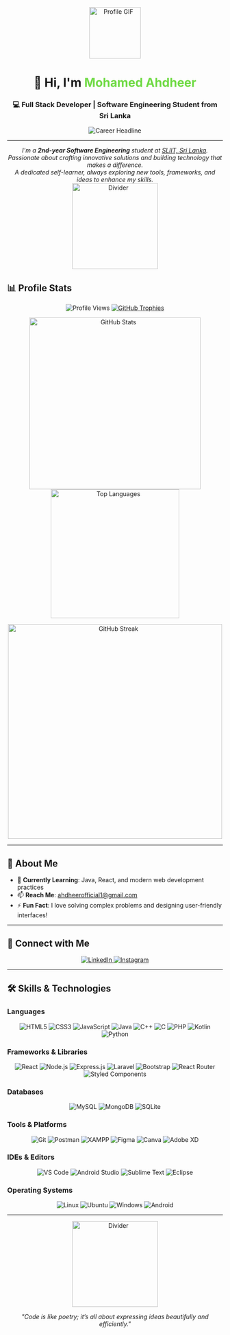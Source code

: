 <div align="center">
  <picture>
    <img src="https://github.com/7oSkaaa/7oSkaaa/blob/main/Images/about_me.gif?raw=true" width="120px" alt="Profile GIF">
  </picture>
  
  <h1>👋 Hi, I'm <span style="color:#6FDA44;">Mohamed Ahdheer</span></h1>
  <h3>💻 Full Stack Developer | Software Engineering Student from Sri Lanka</h3>

  <img src="https://readme-typing-svg.herokuapp.com?font=Fira+Code&color=%236FDA44&size=24&center=true&vCenter=true&width=600&height=50&lines=Software+Engineer+Student;Front-End+Developer;Back-End+Developer;Problem+Solver;UI/UX+Designer" alt="Career Headline" />
</div>

---

<div align="center">
  <em>
    I'm a <b>2nd-year Software Engineering</b> student at <a href="https://www.sliit.lk/">SLIIT, Sri Lanka</a>. <br>
    Passionate about crafting innovative solutions and building technology that makes a difference. <br>
    A dedicated self-learner, always exploring new tools, frameworks, and ideas to enhance my skills.
  </em>
</div>

<div align="center">
  <img src="https://user-images.githubusercontent.com/73097560/115834477-dbab4500-a447-11eb-908a-139a6edaec5c.gif" width="200" alt="Divider" />
</div>

## 📊 Profile Stats

<p align="center">
  <img src="https://komarev.com/ghpvc/?username=mohamedahdheer&label=Profile%20Views&color=0e75b6&style=flat" alt="Profile Views" />
  <a href="https://github.com/ryo-ma/github-profile-trophy">
    <img src="https://github-profile-trophy.vercel.app/?username=mohamedahdheer&theme=onedark&margin-w=15" alt="GitHub Trophies" />
  </a>
</p>

<p align="center">
  <img src="https://github-readme-stats.vercel.app/api?username=mohamedahdheer&show_icons=true&theme=radical&hide_border=true" alt="GitHub Stats" width="400" />
  <img src="https://github-readme-stats.vercel.app/api/top-langs?username=mohamedahdheer&show_icons=true&theme=radical&hide_border=true&layout=compact" alt="Top Languages" width="300" />
</p>

<p align="center">
  <img src="https://github-readme-streak-stats.herokuapp.com/?user=mohamedahdheer&theme=radical&hide_border=true" alt="GitHub Streak" width="500" />
</p>

---

## 🌟 About Me

- 🌱 **Currently Learning**: Java, React, and modern web development practices
- 📫 **Reach Me**: <a href="mailto:ahdheerofficial1@gmail.com">ahdheerofficial1@gmail.com</a>
- ⚡ **Fun Fact**: I love solving complex problems and designing user-friendly interfaces!

---

## 🔗 Connect with Me

<p align="center">
  <a href="https://linkedin.com/in/mohamed ahdheer" target="_blank">
    <img src="https://img.shields.io/badge/LinkedIn-0077B5?style=for-the-badge&logo=linkedin&logoColor=white" alt="LinkedIn" />
  </a>
  <a href="https://instagram.com/mhd..ahdheer_" target="_blank">
    <img src="https://img.shields.io/badge/Instagram-E4405F?style=for-the-badge&logo=instagram&logoColor=white" alt="Instagram" />
  </a>
</p>

---

## 🛠️ Skills & Technologies

### Languages
<p align="center">
  <img src="https://img.shields.io/badge/HTML5-E34F26?style=flat-square&logo=html5&logoColor=white" alt="HTML5" />
  <img src="https://img.shields.io/badge/CSS3-1572B6?style=flat-square&logo=css3&logoColor=white" alt="CSS3" />
  <img src="https://img.shields.io/badge/JavaScript-F7DF1E?style=flat-square&logo=javascript&logoColor=black" alt="JavaScript" />
  <img src="https://img.shields.io/badge/Java-ED8B00?style=flat-square&logo=java&logoColor=white" alt="Java" />
  <img src="https://img.shields.io/badge/C%2B%2B-00599C?style=flat-square&logo=c%2B%2B&logoColor=white" alt="C++" />
  <img src="https://img.shields.io/badge/C-00599C?style=flat-square&logo=c&logoColor=white" alt="C" />
  <img src="https://img.shields.io/badge/PHP-777BB4?style=flat-square&logo=php&logoColor=white" alt="PHP" />
  <img src="https://img.shields.io/badge/Kotlin-0095D5?style=flat-square&logo=kotlin&logoColor=white" alt="Kotlin" />
  <img src="https://img.shields.io/badge/Python-3776AB?style=flat-square&logo=python&logoColor=white" alt="Python" />
</p>

### Frameworks & Libraries
<p align="center">
  <img src="https://img.shields.io/badge/React-20232A?style=flat-square&logo=react&logoColor=61DAFB" alt="React" />
  <img src="https://img.shields.io/badge/Node.js-339933?style=flat-square&logo=nodedotjs&logoColor=white" alt="Node.js" />
  <img src="https://img.shields.io/badge/Express.js-000000?style=flat-square&logo=express&logoColor=white" alt="Express.js" />
  <img src="https://img.shields.io/badge/Laravel-FF2D20?style=flat-square&logo=laravel&logoColor=white" alt="Laravel" />
  <img src="https://img.shields.io/badge/Bootstrap-563D7C?style=flat-square&logo=bootstrap&logoColor=white" alt="Bootstrap" />
  <img src="https://img.shields.io/badge/React_Router-CA4245?style=flat-square&logo=react-router&logoColor=white" alt="React Router" />
  <img src="https://img.shields.io/badge/styled--components-DB7093?style=flat-square&logo=styled-components&logoColor=white" alt="Styled Components" />
</p>

### Databases
<p align="center">
  <img src="https://img.shields.io/badge/MySQL-00000F?style=flat-square&logo=mysql&logoColor=white" alt="MySQL" />
  <img src="https://img.shields.io/badge/MongoDB-4EA94B?style=flat-square&logo=mongodb&logoColor=white" alt="MongoDB" />
  <img src="https://img.shields.io/badge/SQLite-07405E?style=flat-square&logo=sqlite&logoColor=white" alt="SQLite" />
</p>

### Tools & Platforms
<p align="center">
  <img src="https://img.shields.io/badge/Git-F05032?style=flat-square&logo=git&logoColor=white" alt="Git" />
  <img src="https://img.shields.io/badge/Postman-FF6C37?style=flat-square&logo=postman&logoColor=white" alt="Postman" />
  <img src="https://img.shields.io/badge/XAMPP-F37623?style=flat-square&logo=xampp&logoColor=white" alt="XAMPP" />
  <img src="https://img.shields.io/badge/Figma-F24E1E?style=flat-square&logo=figma&logoColor=white" alt="Figma" />
  <img src="https://img.shields.io/badge/Canva-00C4B4?style=flat-square&logo=canva&logoColor=white" alt="Canva" />
  <img src="https://img.shields.io/badge/Adobe_XD-FF61F6?style=flat-square&logo=adobe-xd&logoColor=white" alt="Adobe XD" />
</p>

### IDEs & Editors
<p align="center">
  <img src="https://img.shields.io/badge/Visual_Studio_Code-0078D4?style=flat-square&logo=visual%20studio%20code&logoColor=white" alt="VS Code" />
  <img src="https://img.shields.io/badge/Android_Studio-3DDC84?style=flat-square&logo=android-studio&logoColor=white" alt="Android Studio" />
  <img src="https://img.shields.io/badge/Sublime_Text-FF9800?style=flat-square&logo=sublime-text&logoColor=white" alt="Sublime Text" />
  <img src="https://img.shields.io/badge/Eclipse-2C2255?style=flat-square&logo=eclipse&logoColor=white" alt="Eclipse" />
</p>

### Operating Systems
<p align="center">
  <img src="https://img.shields.io/badge/Linux-FCC624?style=flat-square&logo=linux&logoColor=black" alt="Linux" />
  <img src="https://img.shields.io/badge/Ubuntu-E95420?style=flat-square&logo=ubuntu&logoColor=white" alt="Ubuntu" />
  <img src="https://img.shields.io/badge/Windows-0078D6?style=flat-square&logo=windows&logoColor=white" alt="Windows" />
  <img src="https://img.shields.io/badge/Android-3DDC84?style=flat-square&logo=android&logoColor=white" alt="Android" />
</p>

---

<div align="center">
  <img src="https://user-images.githubusercontent.com/73097560/115834477-dbab4500-a447-11eb-908a-139a6edaec5c.gif" width="200" alt="Divider" />
</div>

<p align="center">
  <em>"Code is like poetry; it’s all about expressing ideas beautifully and efficiently."</em>
</p>
